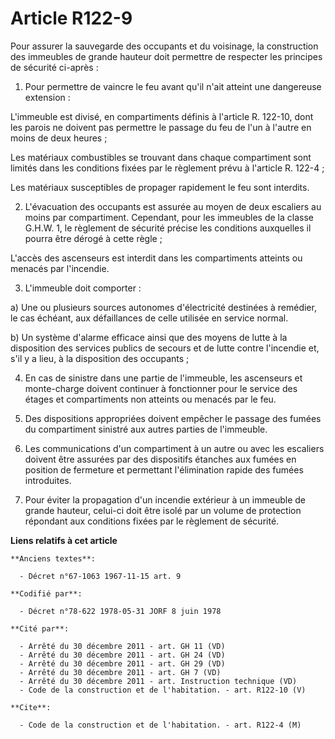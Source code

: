 # Article R122-9

Pour assurer la sauvegarde des occupants et du voisinage, la construction des immeubles de grande hauteur doit permettre de
respecter les principes de sécurité ci-après :

1. Pour permettre de vaincre le feu avant qu'il n'ait atteint une dangereuse extension :

L'immeuble est divisé, en compartiments définis à l'article R. 122-10, dont les parois ne doivent pas permettre le passage du
feu de l'un à l'autre en moins de deux heures ;

Les matériaux combustibles se trouvant dans chaque compartiment sont limités dans les conditions fixées par le règlement
prévu à l'article R. 122-4 ;

Les matériaux susceptibles de propager rapidement le feu sont interdits.

2. L'évacuation des occupants est assurée au moyen de deux escaliers au moins par compartiment. Cependant, pour les immeubles
de la classe G.H.W. 1, le règlement de sécurité précise les conditions auxquelles il pourra être dérogé à cette règle ;

L'accès des ascenseurs est interdit dans les compartiments atteints ou menacés par l'incendie.

3. L'immeuble doit comporter :

a) Une ou plusieurs sources autonomes d'électricité destinées à remédier, le cas échéant, aux défaillances de celle utilisée
en service normal.

b) Un système d'alarme efficace ainsi que des moyens de lutte à la disposition des services publics de secours et de lutte
contre l'incendie et, s'il y a lieu, à la disposition des occupants ;

4. En cas de sinistre dans une partie de l'immeuble, les ascenseurs et monte-charge doivent continuer à fonctionner pour le
service des étages et compartiments non atteints ou menacés par le feu.

5. Des dispositions appropriées doivent empêcher le passage des fumées du compartiment sinistré aux autres parties de
l'immeuble.

6. Les communications d'un compartiment à un autre ou avec les escaliers doivent être assurées par des dispositifs étanches
aux fumées en position de fermeture et permettant l'élimination rapide des fumées introduites.

7. Pour éviter la propagation d'un incendie extérieur à un immeuble de grande hauteur, celui-ci doit être isolé par un volume
de protection répondant aux conditions fixées par le règlement de sécurité.

**Liens relatifs à cet article**

	**Anciens textes**:

	  - Décret n°67-1063 1967-11-15 art. 9

	**Codifié par**:

	  - Décret n°78-622 1978-05-31 JORF 8 juin 1978

	**Cité par**:

	  - Arrêté du 30 décembre 2011 - art. GH 11 (VD)
	  - Arrêté du 30 décembre 2011 - art. GH 24 (VD)
	  - Arrêté du 30 décembre 2011 - art. GH 29 (VD)
	  - Arrêté du 30 décembre 2011 - art. GH 7 (VD)
	  - Arrêté du 30 décembre 2011 - art. Instruction technique (VD)
	  - Code de la construction et de l'habitation. - art. R122-10 (V)

	**Cite**:

	  - Code de la construction et de l'habitation. - art. R122-4 (M)
